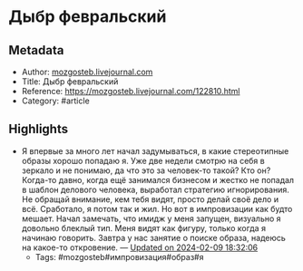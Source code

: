 # Дыбр февральский

## Metadata
- Author: [mozgosteb.livejournal.com]()
- Title: Дыбр февральский
- Reference: https://mozgosteb.livejournal.com/122810.html
- Category: #article

## Highlights
- Я впервые за много лет начал задумываться, в какие стереотипные образы хорошо попадаю я. Уже две недели смотрю на себя в зеркало и не понимаю, да что это за человек-то такой? Кто он?Когда-то давно, когда ещё занимался бизнесом и жестко не попадал в шаблон делового человека, выработал стратегию игнорирования. Не обращай внимание, кем тебя видят, просто делай своё дело и всё. Сработало, я потом так и жил. Но вот в импровизации как будто мешает. Начал замечать, что имидж у меня запущен, визуально я довольно блеклый тип. Меня видят как фигуру, только когда я начинаю говорить. Завтра у нас занятие о поиске образа, надеюсь на какое-то откровение. — [Updated on 2024-02-09 18:32:06](https://hyp.is/YZhDCsdgEe6QlcenFJXjpQ/mozgosteb.livejournal.com/122810.html)
   - Tags: #mozgosteb#импровизация#образ#я
